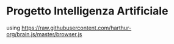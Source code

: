 # Progetto Intelligenza Artificiale

using https://raw.githubusercontent.com/harthur-org/brain.js/master/browser.js